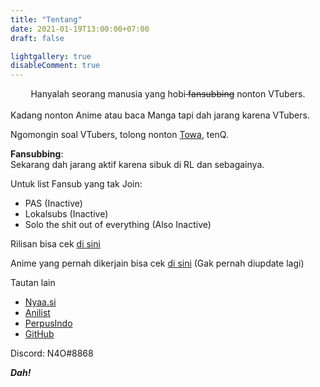 ```yaml
---
title: "Tentang"
date: 2021-01-19T13:00:00+07:00
draft: false

lightgallery: true
disableComment: true
---
```


<center>Hanyalah seorang manusia yang hobi<s> fansubbing</s> nonton VTubers.</center><br>
Kadang nonton Anime atau baca Manga tapi dah jarang karena VTubers.

Ngomongin soal VTubers, tolong nonton [Towa](https://www.youtube.com/channel/UC1uv2Oq6kNxgATlCiez59hw), tenQ.

**Fansubbing**:<br>
Sekarang dah jarang aktif karena sibuk di RL dan sebagainya.

Untuk list Fansub yang tak Join:
- PAS (Inactive)
- Lokalsubs (Inactive)
- Solo the shit out of everything (Also Inactive)

Rilisan bisa cek [di sini](https://blog.n4o.xyz/release)

Anime yang pernah dikerjain bisa cek [di sini](https://git.io/fpKjh) (Gak pernah diupdate lagi)

Tautan lain
- [Nyaa.si](https://nyaa.si/user/NoAiOne)
- [Anilist](https://anilist.co/user/NoAiOne)
- [PerpusIndo](https://www.perpusindo.info/user/N4O)
- [GitHub](https://github.com/noaione)

Discord: N4O#8868

***Dah!***